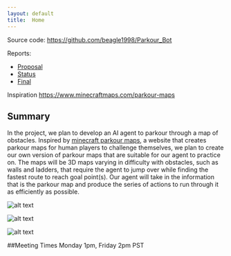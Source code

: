 ```yaml
---
layout: default
title:  Home
---
```


Source code: https://github.com/beagle1998/Parkour_Bot

Reports:

- [Proposal](proposal.html)
- [Status](status.html)
- [Final](final.html)


Inspiration
https://www.minecraftmaps.com/parkour-maps

## Summary 
In the project, we plan to develop an AI agent to parkour through a map of obstacles. Inspired by [minecraft parkour maps](https://www.minecraftmaps.com/parkour-maps/), a website that creates parkour maps for human players to challenge themselves, we plan to create our own version of parkour maps that are suitable for our agent to practice on. The maps will be 3D maps varying in difficulty with obstacles, such as walls and ladders, that require the agent to jump over while finding the fastest route to reach goal point(s). Our agent will take in the information that is the parkour map and produce the series of actions to run through it as efficiently as possible.  

![alt text](https://i.imgur.com/d4DFtHL.png)


![alt text](https://i.imgur.com/4MT65Xr.png)


![alt text](https://image.winudf.com/v2/image/Y29tLnNmaXZlYXBwcy5wYXJrb3VyX21hcHNfbWluZWNyYWZ0X3BlX3NjcmVlbl82XzE1Mjc1Njg4NDJfMDEx/screen-6.jpg?fakeurl=1&type=.jpg)

##Meeting Times
Monday 1pm, Friday 2pm PST



